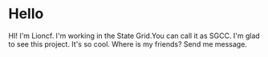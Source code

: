 # Hello
HI! I'm Lioncf.
I'm working in the State Grid.You can call it as SGCC.
I'm glad to see this project. It's so cool.
Where is my friends? Send me message.
